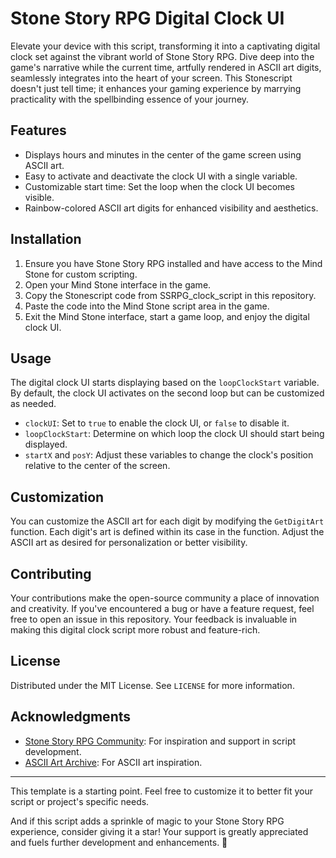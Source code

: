 # Stone Story RPG Digital Clock UI

Elevate your device with this script, transforming it into a captivating digital clock set against the vibrant world of Stone Story RPG. Dive deep into the game's narrative while the current time, artfully rendered in ASCII art digits, seamlessly integrates into the heart of your screen. This Stonescript doesn't just tell time; it enhances your gaming experience by marrying practicality with the spellbinding essence of your journey.

## Features

- Displays hours and minutes in the center of the game screen using ASCII art.
- Easy to activate and deactivate the clock UI with a single variable.
- Customizable start time: Set the loop when the clock UI becomes visible.
- Rainbow-colored ASCII art digits for enhanced visibility and aesthetics.

## Installation

1. Ensure you have Stone Story RPG installed and have access to the Mind Stone for custom scripting.
2. Open your Mind Stone interface in the game.
3. Copy the Stonescript code from SSRPG_clock_script in this repository.
4. Paste the code into the Mind Stone script area in the game.
5. Exit the Mind Stone interface, start a game loop, and enjoy the digital clock UI.

## Usage

The digital clock UI starts displaying based on the `loopClockStart` variable. By default, the clock UI activates on the second loop but can be customized as needed.

- `clockUI`: Set to `true` to enable the clock UI, or `false` to disable it.
- `loopClockStart`: Determine on which loop the clock UI should start being displayed.
- `startX` and `posY`: Adjust these variables to change the clock's position relative to the center of the screen.

## Customization

You can customize the ASCII art for each digit by modifying the `GetDigitArt` function. Each digit's art is defined within its case in the function. Adjust the ASCII art as desired for personalization or better visibility.

## Contributing

Your contributions make the open-source community a place of innovation and creativity. If you've encountered a bug or have a feature request, feel free to open an issue in this repository. Your feedback is invaluable in making this digital clock script more robust and feature-rich.

## License

Distributed under the MIT License. See `LICENSE` for more information.

## Acknowledgments

- [Stone Story RPG Community](https://discord.gg/StoneStoryRPG): For inspiration and support in script development.
- [ASCII Art Archive](https://www.asciiart.eu/): For ASCII art inspiration.

---

This template is a starting point. Feel free to customize it to better fit your script or project's specific needs.

And if this script adds a sprinkle of magic to your Stone Story RPG experience, consider giving it a star! Your support is greatly appreciated and fuels further development and enhancements. 🌟
